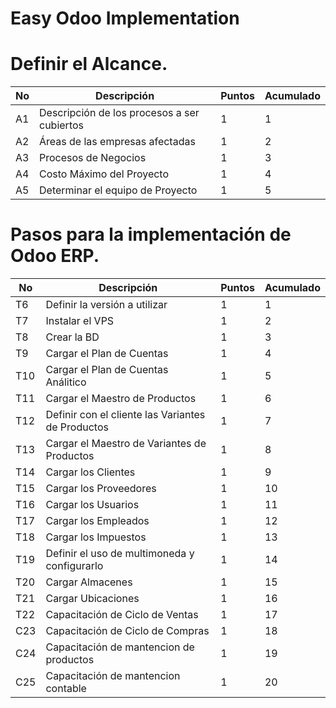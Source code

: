 
# Easy Odoo Implementation

# Definir el Alcance.
No | Descripción | Puntos | Acumulado
--- | --- | --- | ---
A1 | Descripción de los procesos a ser cubiertos | 1 | 1 |
A2 | Áreas de las empresas afectadas | 1 | 2 |
A3 | Procesos de Negocios | 1 | 3 |
A4 | Costo Máximo del Proyecto | 1 | 4 |
A5 | Determinar el equipo de Proyecto | 1 | 5 |

# Pasos para la implementación de Odoo ERP.

No | Descripción | Puntos | Acumulado
--- | --- | --- | ---
T6 | Definir la versión a utilizar | 1 | 1 |
T7 | Instalar el VPS | 1 | 2 |
T8 | Crear la BD | 1 | 3 |
T9 | Cargar el Plan de Cuentas | 1 | 4 |
T10 | Cargar el Plan de Cuentas Análitico | 1 | 5 |
T11 | Cargar el Maestro de Productos | 1 | 6 |
T12 | Definir con el cliente las Variantes de Productos | 1 | 7 |
T13 | Cargar el Maestro de Variantes de Productos | 1 | 8 |
T14 | Cargar los Clientes | 1 | 9 |
T15| Cargar los Proveedores | 1 | 10 |
T16| Cargar los Usuarios | 1 | 11 |
T17| Cargar los Empleados | 1 | 12 |
T18| Cargar los Impuestos | 1 | 13 |
T19| Definir el uso de multimoneda y configurarlo | 1 | 14 |
T20| Cargar Almacenes | 1 | 15 |
T21| Cargar Ubicaciones | 1 | 16 |
T22| Capacitación de Ciclo de Ventas| 1 | 17 |
C23| Capacitación de Ciclo de Compras| 1 | 18 |
C24| Capacitación de mantencion de productos| 1 | 19 |
C25| Capacitación de mantencion contable | 1 | 20 |
